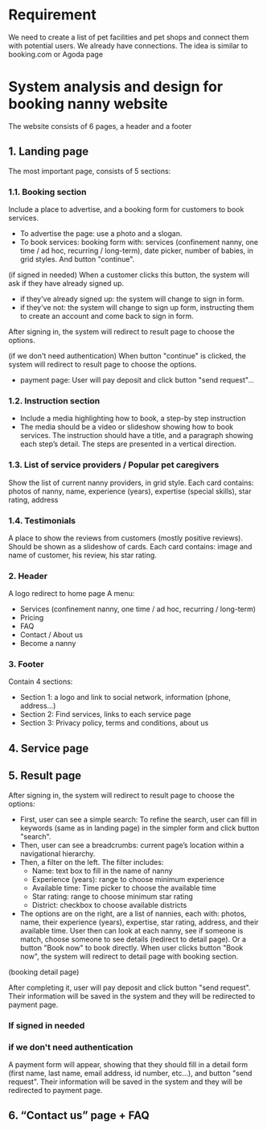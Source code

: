 # Requirement
We need to create a list of pet facilities and pet shops and connect them with potential users. We already have connections. The idea is similar to booking.com or Agoda page
# System analysis and design for booking nanny website
The website consists of 6 pages, a header and a footer
## 1. Landing page
The most important page, consists of 5 sections:
### 1.1. Booking section
Include a place to advertise, and a booking form for customers to book services. 
* To advertise the page: use a photo and a slogan.
* To book services: booking form with: services (confinement nanny, one time / ad hoc, recurring / long-term), date picker, number of babies, in grid styles. And button "continue".

(if signed in needed)
When a customer clicks this button, the system will ask if they have already signed up.

- if they've already signed up: the system will change to sign in form.
- if they've not: the system will change to sign up form, instructing them to create an account and come back to sign in form.

After signing in, the system will redirect to result page to choose the options.

(if we don't need authentication)
When button "continue" is clicked, the system will redirect to result page to choose the options.

* payment page: User will pay deposit and click button "send request"...

### 1.2. Instruction section
* Include a media highlighting how to book, a step-by step instruction
* The media should be a video or slideshow showing how to book services.
The instruction should have a title, and a paragraph showing each step’s detail. The steps are presented in a vertical direction.

### 1.3. List of service providers / Popular pet caregivers
Show the list of current nanny providers, in grid style.
Each card contains: photos of nanny, name, experience (years), expertise (special skills), star rating, address

### 1.4. Testimonials
A place to show the reviews from customers (mostly positive reviews). Should be shown as a slideshow of cards. Each card contains: image and name of customer, his review, his star rating.

### 2. Header
A logo redirect to home page
A menu: 
* Services (confinement nanny, one time / ad hoc, recurring / long-term)
* Pricing
* FAQ
* Contact / About us
* Become a nanny

### 3. Footer
Contain 4 sections:
* Section 1: a logo and link to social network, information (phone, address…)
* Section 2: Find services, links to each service page
* Section 3: Privacy policy, terms and conditions, about us

## 4. Service page
## 5. Result page

After signing in, the system will redirect to result page to choose the options:
* First, user can see a simple search: To refine the search, user can fill in keywords (same as in landing page) in the simpler form and click button "search".
* Then, user can see a breadcrumbs: current page’s location within a navigational hierarchy.
* Then, a filter on the left. The filter includes:
  - Name: text box to fill in the name of nanny
  - Experience (years): range to choose minimum experience
  - Available time: Time picker to choose the available time
  - Star rating: range to choose minimum star rating
  - District: checkbox to choose available districts
* The options are on the right, are a list of nannies, each with: photos, name, their experience (years), expertise, star rating, address, and their available time. 
User then can look at each nanny, see if someone is match, choose someone to see details (redirect to detail page). Or a button "Book now" to book directly.
When user clicks button "Book now", the system will redirect to detail page with booking section.

(booking detail page)

After completing it, user will pay deposit and click button "send request". Their information will be saved in the system and they will be redirected to payment page.

### If signed in needed

### if we don't need authentication


A payment form will appear, showing that they should fill in a detail form (first name, last name, email address, id number, etc...), and button "send request". 
Their information will be saved in the system and they will be redirected to payment page.

## 6. “Contact us” page + FAQ

